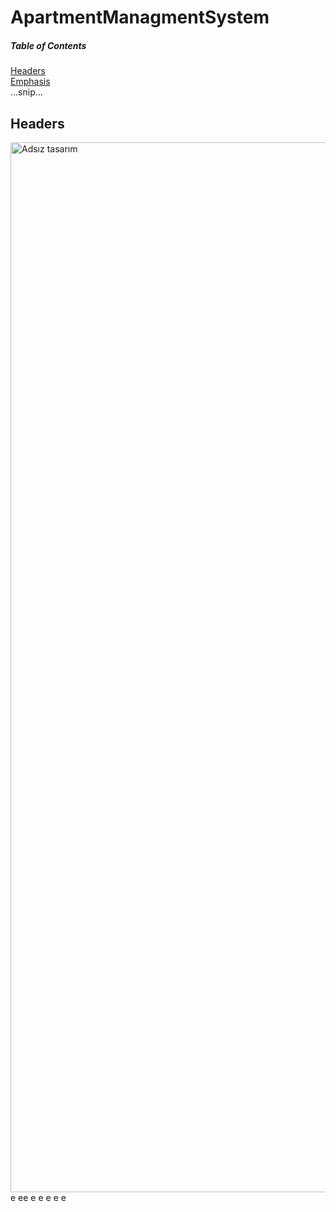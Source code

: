 
# ApartmentManagmentSystem


##### Table of Contents  
[Headers](#headers)  
[Emphasis](#emphasis)  
...snip...    
<a name="headers"/>
## Headers

<img width="1680" alt="Adsız tasarım" src="https://user-images.githubusercontent.com/42337444/183386752-f68c7734-efd1-485c-a601-77d0469cb076.png">


<a name="emphasis"/>
e
ee
e
e
e
e
e
